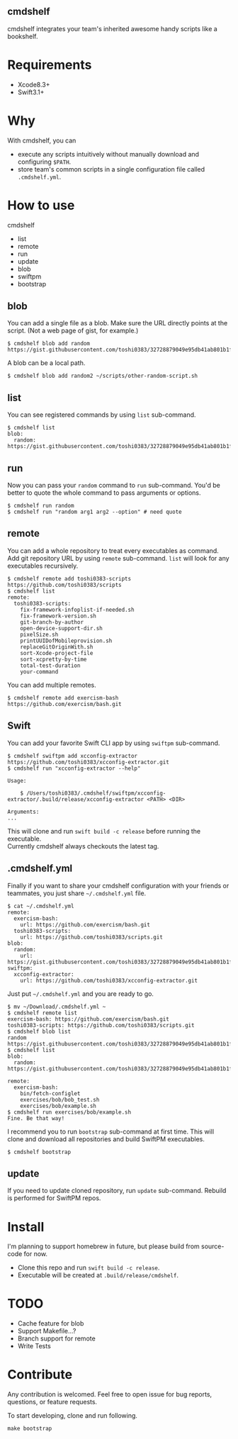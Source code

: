 cmdshelf
---
cmdshelf integrates your team's inherited awesome handy scripts like a bookshelf.

# Requirements
- Xcode8.3+
- Swift3.1+

# Why
With cmdshelf, you can
- execute any scripts intuitively without manually download and configuring `$PATH`.
- store team's common scripts in a single configuration file called `.cmdshelf.yml`.

# How to use

cmdshelf
- list
- remote     
- run
- update
- blob
- swiftpm
- bootstrap

## blob
You can add a single file as a blob. Make sure the URL directly points at the script. (Not a web page of gist, for example.)
```
$ cmdshelf blob add random https://gist.githubusercontent.com/toshi0383/32728879049e95db41ab801b1f055009/raw/e84fa02c4f9ac7e08b686cee248ab72198470c0b/-
```

A blob can be a local path.
```
$ cmdshelf blob add random2 ~/scripts/other-random-script.sh
```

## list
You can see registered commands by using `list` sub-command.
```
$ cmdshelf list
blob:
  random: https://gist.githubusercontent.com/toshi0383/32728879049e95db41ab801b1f055009/raw/e84fa02c4f9ac7e08b686cee248ab72198470c0b/-
```

## run
Now you can pass your `random` command to `run` sub-command. You'd be better to quote the whole command to pass arguments or options.
```
$ cmdshelf run random
$ cmdshelf run "random arg1 arg2 --option" # need quote
```

## remote
You can add a whole repository to treat every executables as command.
Add git repository URL by using `remote` sub-command.
`list` will look for any executables recursively.
```
$ cmdshelf remote add toshi0383-scripts https://github.com/toshi0383/scripts
$ cmdshelf list
remote:
  toshi0383-scripts:
    fix-framework-infoplist-if-needed.sh
    fix-framework-version.sh
    git-branch-by-author
    open-device-support-dir.sh
    pixelSize.sh
    printUUIDofMobileprovision.sh
    replaceGitOriginWith.sh
    sort-Xcode-project-file
    sort-xcpretty-by-time
    total-test-duration
    your-command 
```

You can add multiple remotes.
```
$ cmdshelf remote add exercism-bash https://github.com/exercism/bash.git
```

## Swift
You can add your favorite Swift CLI app by using `swiftpm` sub-command.
```
$ cmdshelf swiftpm add xcconfig-extractor https://github.com/toshi0383/xcconfig-extractor.git
$ cmdshelf run "xcconfig-extractor --help"

Usage:

    $ /Users/toshi0383/.cmdshelf/swiftpm/xcconfig-extractor/.build/release/xcconfig-extractor <PATH> <DIR>

Arguments:
...
```
This will clone and run `swift build -c release` before running the executable.  
Currently cmdshelf always checkouts the latest tag.

## .cmdshelf.yml
Finally if you want to share your cmdshelf configuration with your friends or teammates, you just share `~/.cmdshelf.yml` file.
```
$ cat ~/.cmdshelf.yml
remote:
  exercism-bash:
    url: https://github.com/exercism/bash.git
  toshi0383-scripts:
    url: https://github.com/toshi0383/scripts.git
blob:
  random:
    url: https://gist.githubusercontent.com/toshi0383/32728879049e95db41ab801b1f055009/raw/e84fa02c4f9ac7e08b686cee248ab72198470c0b/-
swiftpm:
  xcconfig-extractor:
    url: https://github.com/toshi0383/xcconfig-extractor.git
```

Just put `~/.cmdshelf.yml` and you are ready to go.
```
$ mv ~/Download/.cmdshelf.yml ~
$ cmdshelf remote list
exercism-bash: https://github.com/exercism/bash.git
toshi0383-scripts: https://github.com/toshi0383/scripts.git
$ cmdshelf blob list
random https://gist.githubusercontent.com/toshi0383/32728879049e95db41ab801b1f055009/raw/e84fa02c4f9ac7e08b686cee248ab72198470c0b/-
$ cmdshelf list
blob:
  random: https://gist.githubusercontent.com/toshi0383/32728879049e95db41ab801b1f055009/raw/e84fa02c4f9ac7e08b686cee248ab72198470c0b/-

remote:
  exercism-bash:
    bin/fetch-configlet
    exercises/bob/bob_test.sh
    exercises/bob/example.sh
$ cmdshelf run exercises/bob/example.sh
Fine. Be that way!
```

I recommend you to run `bootstrap` sub-command at first time.
This will clone and download all repositories and build SwiftPM executables.
```
$ cmdshelf bootstrap
```

## update
If you need to update cloned repository, run `update` sub-command.
Rebuild is performed for SwiftPM repos.

# Install
I'm planning to support homebrew in future, but please build from source-code for now.  

- Clone this repo and run `swift build -c release`.  
- Executable will be created at `.build/release/cmdshelf`.

# TODO
- Cache feature for blob
- Support Makefile...?
- Branch support for remote
- Write Tests

# Contribute
Any contribution is welcomed.
Feel free to open issue for bug reports, questions, or feature requests.

To start developing, clone and run following.
```
make bootstrap
```
